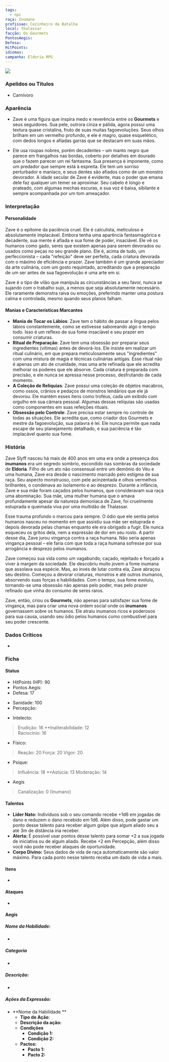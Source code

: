 ```yaml
---
tags:
  - npc
raça: Inumano
profissao: Cozinheiro de Batalha
local: thalassar
facção: Os Gourmets
PontosAegis: 
Defesa: 
HitPoints: 
idiomas: 
campanha: Eldoria RPG
---
```

![](https://i.imgur.com/n4hZ8ha.jpeg)


###  Apelidos ou Títulos
- Carnívoro

### Aparência

- Zave é uma figura que inspira medo e reverência entre os **Gourmets** e seus seguidores. Sua pele, outrora cinza e pálida, agora possui uma textura quase cristalina, fruto de suas muitas fagoevoluções. Seus olhos brilham em um vermelho profundo, e ele é magro, quase esquelético, com dedos longos e afiadas garras que se destacam em suas mãos.

- Ele usa roupas nobres, porém decadentes – um manto negro que parece em frangalhos nas bordas, coberto por detalhes em dourado que o fazem parecer um rei fantasma. Sua presença é imponente, como um predador que sempre está à espreita. Ele tem um sorriso perturbador e maníaco, e seus dentes são afiados como de um monstro devorador. A idade secular de Zave é evidente, mas o poder que emana dele faz qualquer um temer se aproximar. Seu cabelo é longo e prateado, com algumas mechas escuras, e sua voz é baixa, sibilante e sempre acompanhada por um tom ameaçador.
### Interpretação

#### **Personalidade**

Zave é o epítome da paciência cruel. Ele é calculista, meticuloso e absolutamente implacável. Embora tenha uma aparência fantasmagórica e decadente, sua mente é afiada e sua fome de poder, insaciável. Ele vê os humanos como gado, seres que existem apenas para serem devorados ou usados como peças no seu grande plano. Ele é, acima de tudo, um perfeccionista – cada "refeição" deve ser perfeita, cada criatura devorada com o máximo de eficiência e prazer. Zave também é um grande apreciador da arte culinária, com um gosto requintado, acreditando que a preparação de um ser antes de sua fagoevolução é uma arte em si.

Zave é o tipo de vilão que manipula as circunstâncias a seu favor, nunca se sujando com o trabalho sujo, a menos que seja absolutamente necessário. Ele raramente demonstra raiva ou emoções, preferindo manter uma postura calma e controlada, mesmo quando seus planos falham.

#### **Manias e Características Marcantes**

- **Mania de Tocar os Lábios**: Zave tem o hábito de passar a língua pelos lábios constantemente, como se estivesse saboreando algo o tempo todo. Isso é um reflexo de sua fome insaciável e seu prazer em consumir criaturas.
- **Ritual de Preparação**: Zave tem uma obsessão por preparar seus ingredientes (vítimas) antes de devorá-los. Ele insiste em realizar um ritual culinário, em que prepara meticulosamente seus "ingredientes" com uma mistura de magia e técnicas culinárias antigas. Esse ritual não é apenas um ato de crueldade, mas uma arte refinada que ele acredita melhorar os poderes que ele absorve. Cada criatura é preparada com precisão, e ele nunca se apressa nesse processo, desfrutando de cada momento.
- **A Coleção de Relíquias**: Zave possui uma coleção de objetos macabros, como ossos, crânios e pedaços de monstros lendários que ele já devorou. Ele mantém esses itens como troféus, cada um exibido com orgulho em sua câmara pessoal. Algumas dessas relíquias são usadas como componentes em suas refeições rituais.
- **Obsessão pelo Controle**: Zave precisa estar sempre no controle de todas as situações. Ele acredita que, como criador dos Gourmets e mestre da fagoevolução, sua palavra é lei. Ele nunca permite que nada escape de seu planejamento detalhado, e sua paciência é tão implacável quanto sua fome.

### História

Zave Slyff nasceu há mais de 400 anos em uma era onde a presença dos **inumanos** era um segredo sombrio, escondido nas sombras da sociedade de **Eldoria**. Filho de um ato não consensual entre um demônio do Véu e uma humana, Zave era desde o nascimento marcado pelo estigma de sua raça. Seu aspecto monstruoso, com pele acinzentada e olhos vermelhos brilhantes, o condenava ao isolamento e ao desprezo. Durante a infância, Zave e sua mãe foram caçados pelos humanos, que consideravam sua raça uma abominação. Sua mãe, uma mulher humana que o amava profundamente apesar da natureza demoníaca de Zave, foi cruelmente estuprada e queimada viva por uma multidão de Thalassar. 

Esse trauma profundo o marcou para sempre. O ódio que ele sentia pelos humanos nasceu no momento em que assistiu sua mãe ser estuprada e depois devorada pelas chamas enquanto ele era obrigado a fugir. Ele nunca esqueceu os gritos dela, nem a expressão de dor em seu rosto. A partir desse dia, Zave jurou vingança contra a raça humana. Não seria apenas vingança pessoal – ele faria com que toda a raça humana sofresse por sua arrogância e desprezo pelos inumanos.

Zave começou sua vida como um vagabundo, caçado, rejeitado e forçado a viver à margem da sociedade. Ele descobriu muito jovem a fome inumana que assolava sua espécie. Mas, ao invés de lutar contra ela, Zave abraçou seu destino. Começou a devorar criaturas, monstros e até outros inumanos, absorvendo suas forças e habilidades. Com o tempo, sua fome evoluiu, tornando-se uma obsessão não apenas pelo poder, mas pelo prazer refinado que vinha do consumo de seres raros.

Zave, então, criou os **Gourmets**, não apenas para satisfazer sua fome de vingança, mas para criar uma nova ordem social onde os **inumanos** governassem sobre os humanos. Ele atraiu inumanos ricos e poderosos para sua causa, usando seu ódio pelos humanos como combustível para seu poder crescente.

### Dados Críticos
- 

### Ficha

#### Status
 
 - HitPoints (HP): 90
- Pontos Aegis: 
- Defesa: 17
* Sanidade: 100
* Percepção:  

 - Intelecto:
> Erudição: 16
> **Inalterabilidade: 12  
> Raciocínio: 16

* Físico:
>Reação: 20
>Força: 20
>Vigor: 20

* Psique:
>Influência: 18 
>**Astúcia: 13
>Moderação: 14

- Aegis
>Canalização: 0 (Inumano)

#### Talentos
- **Líder Nato:** Indivíduos sob o seu comando recebe +1d6 em jogadas de dano e reduzem o dano recebido em 1d6. Além disso, pode gastar um ponto desse talento para receber algum golpe que algum aliado seu a até 3m de distância iria receber.
- **Alerta:** É possível usar pontos desse talento para somar +2 a sua jogada de iniciativa ou de algum aliado. Recebe +2 em Percepção, além disso você não pode receber ataques de oportunidade.
- **Corpo Divino:** Seus dados de vida de raça automaticamente são valor máximo. Para cada ponto nesse talento receba um dado de vida a mais.
#### Itens
- 
#### Ataques
- 
#### Aegis

##### Nome da Habilidade: 
- 
##### Categoria 
- 
##### Descrição:
- 
##### Ações da Expressão:

- **Nome da Habilidade **
	- **Tipo de Ação**:
	- **Descrição da ação:**
	- **Condições**
		- **Condição 1:**
		- **Condição 2:**
	- **Pactos:**
		- **Pacto 1:**
		- **Pacto 2:**
